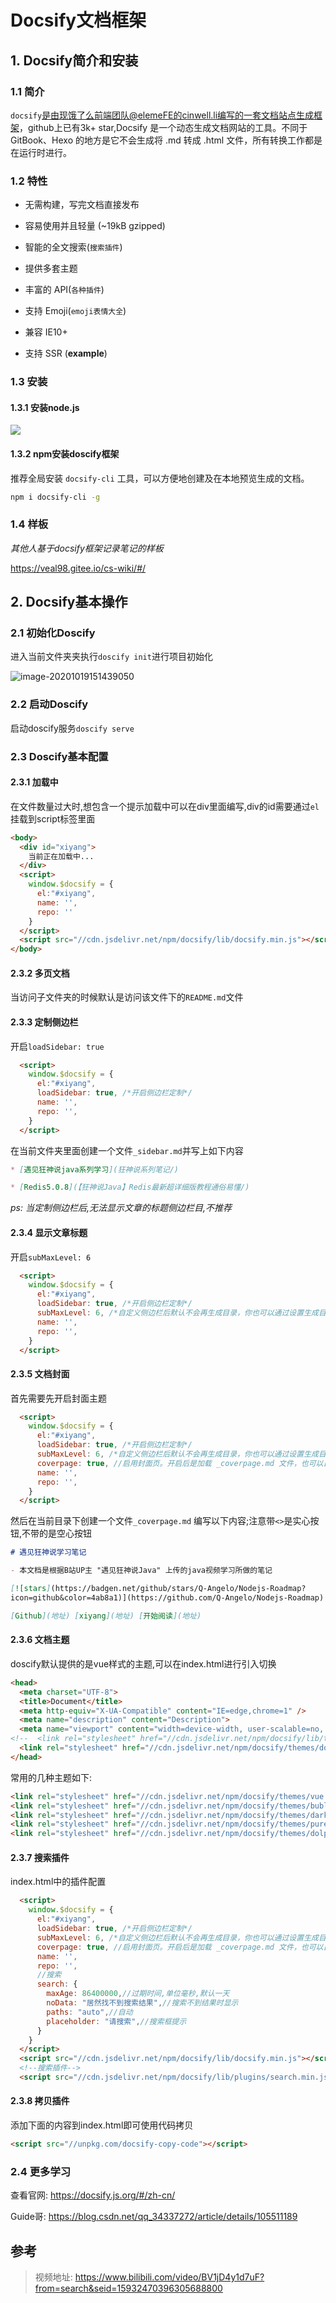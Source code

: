 # Docsify文档框架



## 1. Docsify简介和安装

### 1.1 简介

`docsify`是由现饿了么前端团队@elemeFE的cinwell.li编写的一套文档站点生成框架，github上已有3k+ star,Docsify 是一个动态生成文档网站的工具。不同于 GitBook、Hexo 的地方是它不会生成将 .md 转成 .html 文件，所有转换工作都是在运行时进行。



### 1.2 特性

- 无需构建，写完文档直接发布

- 容易使用并且轻量 (~19kB gzipped)

- 智能的全文搜索(`搜索插件`)

- 提供多套主题

- 丰富的 API(`各种插件`)

- 支持 Emoji(`emoji表情大全`)

- 兼容 IE10+

- 支持 SSR (**example**) 



### 1.3 安装

#### 1.3.1 安装node.js

![](assets/image-20201019145919405.png)

#### 1.3.2 npm安装doscify框架

推荐全局安装 `docsify-cli` 工具，可以方便地创建及在本地预览生成的文档。

```bash
npm i docsify-cli -g
```





### 1.4 样板

*其他人基于docsify框架记录笔记的样板*

https://veal98.gitee.io/cs-wiki/#/



## 2. Docsify基本操作





### 2.1 初始化Doscify

进入当前文件夹夹执行`doscify init`进行项目初始化

![image-20201019151439050](assets/image-20201019151439050.png)





### 2.2 启动Doscify

启动doscify服务`doscify serve`



### 2.3 Doscify基本配置



#### 2.3.1 加载中

在文件数量过大时,想包含一个提示加载中可以在div里面编写,div的id需要通过`el`挂载到script标签里面

```html
<body>
  <div id="xiyang">
    当前正在加载中...
  </div>
  <script>
    window.$docsify = {
      el:"#xiyang",
      name: '',
      repo: ''
    }
  </script>
  <script src="//cdn.jsdelivr.net/npm/docsify/lib/docsify.min.js"></script>
</body>
```

#### 2.3.2 多页文档

当访问子文件夹的时候默认是访问该文件下的`README.md`文件





#### 2.3.3 定制侧边栏

开启`loadSidebar: true`

```html
  <script>
    window.$docsify = {
      el:"#xiyang",
      loadSidebar: true, /*开启侧边栏定制*/
      name: '',
      repo: '',
    }
  </script>
```

在当前文件夹里面创建一个文件`_sidebar.md`并写上如下内容

```markdown
* [遇见狂神说java系列学习](狂神说系列笔记/)

* [Redis5.0.8](【狂神说Java】Redis最新超详细版教程通俗易懂/)
```

*ps: 当定制侧边栏后,无法显示文章的标题侧边栏目,不推荐*



#### 2.3.4 显示文章标题

开启`subMaxLevel: 6`

```html
  <script>
    window.$docsify = {
      el:"#xiyang",
      loadSidebar: true, /*开启侧边栏定制*/
      subMaxLevel: 6, /*自定义侧边栏后默认不会再生成目录，你也可以通过设置生成目录的最大层级开启这个功能。*/
      name: '',
      repo: '',
    }
  </script>
```



#### 2.3.5 文档封面

首先需要先开启封面主题

```html
  <script>
    window.$docsify = {
      el:"#xiyang",
      loadSidebar: true, /*开启侧边栏定制*/
      subMaxLevel: 6, /*自定义侧边栏后默认不会再生成目录，你也可以通过设置生成目录的最大层级开启这个功能。*/
      coverpage: true, //启用封面页。开启后是加载 _coverpage.md 文件，也可以自定义文件名。
      name: '',
      repo: '',
    }
  </script>
```

然后在当前目录下创建一个文件`_coverpage.md` 编写以下内容;注意带`<>`是实心按钮,不带的是空心按钮

```markdown
# 遇见狂神说学习笔记

- 本文档是根据B站UP主 "遇见狂神说Java" 上传的java视频学习所做的笔记

[![stars](https://badgen.net/github/stars/Q-Angelo/Nodejs-Roadmap?
icon=github&color=4ab8a1)](https://github.com/Q-Angelo/Nodejs-Roadmap) [![forks] (https://badgen.net/github/forks/Q-Angelo/Nodejs-Roadmap?icon=github&color=4ab8a1)] (https://github.com/Q-Angelo/Nodejs-Roadmap)

[Github](地址) [xiyang](地址) [开始阅读](地址)
```

#### 2.3.6 文档主题

doscify默认提供的是vue样式的主题,可以在index.html进行引入切换

```html
<head>
  <meta charset="UTF-8">
  <title>Document</title>
  <meta http-equiv="X-UA-Compatible" content="IE=edge,chrome=1" />
  <meta name="description" content="Description">
  <meta name="viewport" content="width=device-width, user-scalable=no, initial-scale=1.0, maximum-scale=1.0, minimum-scale=1.0">
<!--  <link rel="stylesheet" href="//cdn.jsdelivr.net/npm/docsify/lib/themes/vue.css">--> <!--默认主题-->
  <link rel="stylesheet" href="//cdn.jsdelivr.net/npm/docsify/themes/dolphin.css"> <!--切换为其他主题-->
</head>
```

常用的几种主题如下:

```html
<link rel="stylesheet" href="//cdn.jsdelivr.net/npm/docsify/themes/vue.css">
<link rel="stylesheet" href="//cdn.jsdelivr.net/npm/docsify/themes/buble.css">
<link rel="stylesheet" href="//cdn.jsdelivr.net/npm/docsify/themes/dark.css">
<link rel="stylesheet" href="//cdn.jsdelivr.net/npm/docsify/themes/pure.css">
<link rel="stylesheet" href="//cdn.jsdelivr.net/npm/docsify/themes/dolphin.css">
```



####  2.3.7 搜索插件

index.html中的插件配置

```html
  <script>
    window.$docsify = {
      el:"#xiyang",
      loadSidebar: true, /*开启侧边栏定制*/
      subMaxLevel: 6, /*自定义侧边栏后默认不会再生成目录，你也可以通过设置生成目录的最大层级开启这个功能。*/
      coverpage: true, //启用封面页。开启后是加载 _coverpage.md 文件，也可以自定义文件名。
      name: '',
      repo: '',
      //搜索
      search: {
        maxAge: 86400000,//过期时间,单位毫秒,默认一天
        noData: "居然找不到搜索结果",//搜索不到结果时显示
        paths: "auto",//自动
        placeholder: "请搜索",//搜索框提示
      }
    }
  </script>
  <script src="//cdn.jsdelivr.net/npm/docsify/lib/docsify.min.js"></script>
  <!--搜索插件-->
  <script src="//cdn.jsdelivr.net/npm/docsify/lib/plugins/search.min.js"></script>
```

#### 2.3.8 拷贝插件

添加下面的内容到index.html即可使用代码拷贝

```html
<script src="//unpkg.com/docsify-copy-code"></script>
```



### 2.4 更多学习

查看官网: https://docsify.js.org/#/zh-cn/

Guide哥: https://blog.csdn.net/qq_34337272/article/details/105511189

## 参考

> 视频地址: https://www.bilibili.com/video/BV1jD4y1d7uF?from=search&seid=15932470396305688800
>
> 